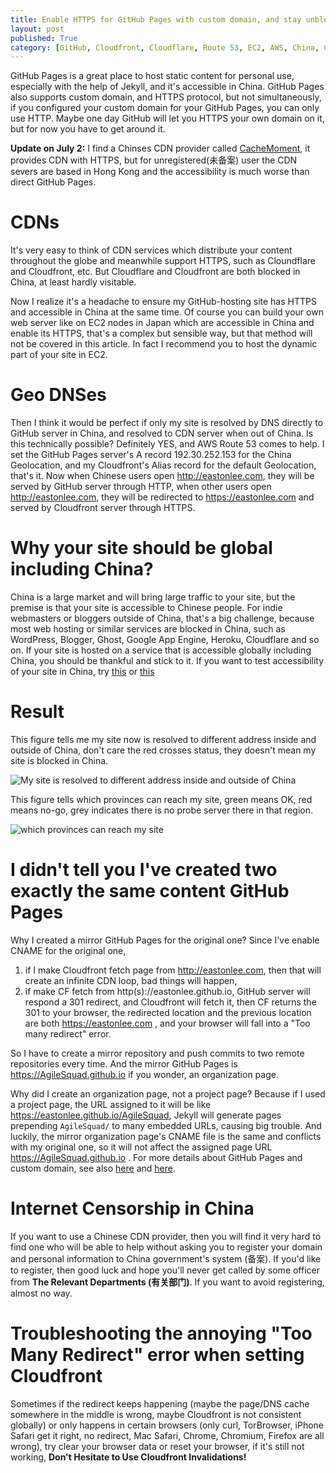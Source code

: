 ```yaml
---
title: Enable HTTPS for GitHub Pages with custom domain, and stay unblocked in China
layout: post
published: True 
category: [GitHub, Cloudfront, Cloudflare, Route 53, EC2, AWS, China, Censorship]
---
```


GitHub Pages is a great place to host static content for personal use, especially with the help of Jekyll, and it's accessible in China. GitHub Pages also supports custom domain, and HTTPS protocol, but not simultaneously, if you configured your custom domain for your GitHub Pages, you can only use HTTP. Maybe one day GitHub will let you HTTPS your own domain on it, but for now you have to get around it.

<!--more-->

**Update on July 2:** I find a Chinses CDN provider called [CacheMoment](https://www.cachemoment.com/), it provides CDN with HTTPS, but for unregistered(未备案) user the CDN severs are based in Hong Kong and the accessibility is much worse than direct GitHub Pages.

# CDNs

It's very easy to think of CDN services which distribute your content throughout the globe and meanwhile support HTTPS, such as Cloundflare and Cloudfront, etc. But Cloudflare and Cloudfront are both blocked in China, at least hardly visitable.

Now I realize it's a headache to ensure my GitHub-hosting site has HTTPS and accessible in China at the same time. Of course you can build your own web server like on EC2 nodes in Japan which are accessible in China and enable its HTTPS, that's a complex but sensible way, but that method will not be covered in this article. In fact I recommend you to host the dynamic part of your site in EC2.

# Geo DNSes

Then I think it would be perfect if only my site is resolved by DNS directly to GitHub server in China, and resolved to CDN server when out of China. Is this technically possible? Definitely YES, and AWS Route 53 comes to help. I set the GitHub Pages server's A record 192.30.252.153 for the China Geolocation, and my Cloudfront's Alias record for the default Geolocation, that's it. Now when Chinese users open http://eastonlee.com, they will be served by GitHub server through HTTP, when other users open http://eastonlee.com, they will be redirected to https://eastonlee.com and served by Cloudfront server through HTTPS.

# Why your site should be global including China?

China is a large market and will bring large traffic to your site, but the premise is that your site is accessible to Chinese people. For indie webmasters or bloggers outside of China, that's a big challenge, because most web hosting or similar services are blocked in China, such as WordPress, Blogger, Ghost, Google App Engine, Heroku, Cloudflare and so on. If your site is hosted on a service that is accessible globally including China, you should be thankful and stick to it. If you want to test accessibility of your site in China, try [this](https://www.comparitech.com/privacy-security-tools/blockedinchina/) or [this](ce.cloud.360.cn)

# Result

This figure tells me my site now is resolved to different address inside and outside of China, don't care the red crosses status, they doesn't mean my site is blocked in China.

![My site is resolved to different address inside and outside of China](https://eastonlee.b0.upaiyun.com/blog/2017-06-30-enable-https-for-github-pages-with-custom-domain-and-stay-unblocked-in-china/Screen%20Shot%202017-06-30%20at%2010.32.11%20AM.png)

This figure tells which provinces can reach my site, green means OK, red means no-go, grey indicates there is no probe server there in that region.

![which provinces can reach my site](https://eastonlee.b0.upaiyun.com/blog/2017-06-30-enable-https-for-github-pages-with-custom-domain-and-stay-unblocked-in-china/Screen%20Shot%202017-06-30%20at%2011.55.40%20AM.png)

# I didn't tell you I've created two exactly the same content GitHub Pages

Why I created a mirror GitHub Pages for the original one? Since I've enable CNAME for the original one, 
1. if I make Cloudfront fetch page from http://eastonlee.com, then that will create an infinite CDN loop, bad things will happen, 
2. if make CF fetch from http(s)://eastonlee.github.io, GitHub server will respond a 301 redirect, and Cloudfront will fetch it, then CF returns the 301 to your browser, the redirected location and the previous location are both https://eastonlee.com , and your browser will fall into a "Too many redirect" error.

So I have to create a mirror repository and push commits to two remote repositories every time. And the mirror GitHub Pages is https://AgileSquad.github.io if you wonder, an organization page.

Why did I create an organization page, not a project page? Because if I used a project page, the URL assigned to it will be like https://eastonlee.github.io/AgileSquad, Jekyll will generate pages prepending `AgileSquad/` to many embedded URLs, causing big trouble. And luckily, the mirror organization page's CNAME file is the same and conflicts with my original one, so it will not affect the assigned page URL https://AgileSquad.github.io . For more details about GitHub Pages and custom domain, see also [here](https://help.github.com/articles/custom-domain-redirects-for-github-pages-sites/) and [here](https://help.github.com/articles/setting-up-an-apex-domain/).

# Internet Censorship in China

If you want to use a Chinese CDN provider, then you will find it very hard to find one who will be able to help without asking you to register your domain and personal information to China government's system (备案). If you'd like to register, then good luck and hope you'll never get called by some officer from **The Relevant Departments (有关部门)**. If you want to avoid registering, almost no way.

# Troubleshooting the annoying "Too Many Redirect" error when setting Cloudfront

Sometimes if the redirect keeps happening (maybe the page/DNS cache somewhere in the middle is wrong, maybe Cloudfront is not consistent globally) or only happens in certain browsers (only curl, TorBrowser, iPhone Safari get it right, no redirect, Mac Safari, Chrome, Chromium, Firefox are all wrong), try clear your browser data or reset your browser, if it's still not working, **Don't Hesitate to Use Cloudfront Invalidations!**